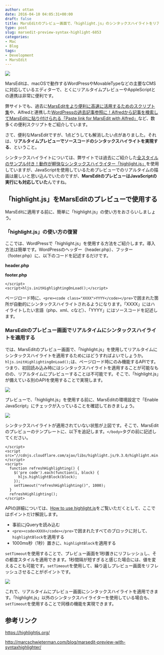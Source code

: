```yaml
---
author: ottan
date: 2016-04-10 04:05:31+00:00
draft: false
title: MarsEditのプレビュー画面で、「highlight.js」のシンタックスハイライトをリアルタイムでプレビューする
type: post
slug: marsedit-preview-syntax-highlight-6853
categories:
- Mac
- Blog
tags:
- Development
- MarsEdit
---
```


![](/uploads/2016/04/160423-571b57e20f058.png)






MarsEditは、macOSで動作するWordPressやMovableTypeなどの主要なCMSに対応しているエディターで、とくにリアルタイムプレビューやAppleScriptとの連携は非常に便利です。





弊サイトでも、過去に[MarsEditをより便利に高速に活用するためのスクリプト集](/marsedit-script-619/)や、Alfredと連携した[WordPressの過去記事参照に！Alfredから記事を検索してMarsEditに貼り付けられる「Paste link for MarsEdit with Alfred」](/paste-link-for-marsedit-with-alfred-2174/)など、数多くの便利スクリプトをご紹介しています。





さて、便利なMarsEditですが、1点どうしても解消したい点がありました。それは、**リアルタイムプレビューでソースコードのシンタックスハイライトを実現する**、ということ。





シンタックスハイライトについては、弊サイトでは過去にご紹介した[全スタイルのサンプル付き！動作が軽快なシンタックスハイライター「highlight.js」](/syntax-highlight-github-435/)を使用していますが、JavaScriptを使用しているためプレビューでのリアルタイムの描画は厳しいと思い込んでいたのですが、**MarsEditのプレビューはJavaScriptの実行にも対応していた**んですね。





## 「highlight.js」をMarsEditのプレビューで使用する





MarsEditに適用する前に、簡単に「highlight.js」の使い方をおさらいしましょう。





### 「highlight.js」の使い方の復習





ここでは、WordPressで「highlight.js」を使用する方法をご紹介します。導入方法は簡単です。WordPressのヘッダー（header.php）、フッター（footer.php）に、以下のコードを記述するだけです。





**header.php**



    
    





**footer.php**



    
    </script>
    <script>hljs.initHighlightingOnLoad();</script>





ページロード時に、`<pre><code class="XXXX">YYYY</code></pre>`で囲まれた箇所が自動的にシンタックスハイライトされるようになります。「XXXX」にはハイライトしたい言語（php、xml、cなど）、「YYYY」にはソースコードを記述します。





### MarsEditのプレビュー画面でリアルタイムにシンタックスハイライトを適用する





では、MarsEditのプレビュー画面で、「highlight.js」を使用してリアルタイムにシンタックスハイライトを適用するためにはどうすればよいでしょうか。`hljs.initHighlightingOnLoad();`は、ページロード時にのみ機能するAPIです。つまり、初回読み込み時にはシンタックスハイライトを適用することが可能なものの、リアルタイムにプレビューすることは不可能です。そこで、「highlight.js」が備えている別のAPIを使用することで実現します。





![](/uploads/2016/04/160423-571b57e486a8b-1.png)






プレビューで、「highlight.js」を使用する前に、MarsEditの環境設定で「Enable JavaScript」にチェックが入っていることを確認しておきましょう。





![](/uploads/2016/04/160423-571b57e7e3af3-1.png)






シンタックスハイライトが適用されていない状態が上図です。そこで、MarsEditのプレビューのテンプレートに、以下を追記します。`</body>`タグの前に記述してください。




    
    </script>
    <script src="//cdnjs.cloudflare.com/ajax/libs/highlight.js/9.3.0/highlight.min.js"></script>
    <script>
      function refreshHighlighting() {
        $('pre code').each(function(i, block) {
          hljs.highlightBlock(block);
        });
        setTimeout("refreshHighlighting()", 1000);
      }
      refreshHighlighting();
    </script>





APIの詳細については、[How to use highlight.js](https://highlightjs.org/usage/)をご覧いただくとして、ここではポイントだけ解説します。






  * 事前にjQueryを読み込む
  * `<pre><code>XXXX</code></pre>`で囲まれたすべてのブロックに対して、`highlightBlock`を適用する
  * 1000ms秒（1秒）置きに、`highlightBlock`を適用する




`setTimeout`を使用することで、プレビュー画面を1秒置きにリフレッシュし、その都度スタイルを適用できます。1秒間隔が短すぎると感じた場合には、値を変えることも可能です。`setTimeout`を使用して、繰り返しプレビュー画面をリフレッシュさせることがポイントです。





![](/uploads/2016/04/160423-571b57eb1eac2-1.png)






これで、リアルタイムにプレビュー画面にシンタックスハイライトを適用できます。「highlight.js」以外のシンタックスハイライターを使用している場合も、`setTimeout`を使用することで同様の機能を実現できます。





## 参考リンク



https://highlightjs.org/

http://marcschwieterman.com/blog/marsedit-preview-with-syntaxhighlighter/
